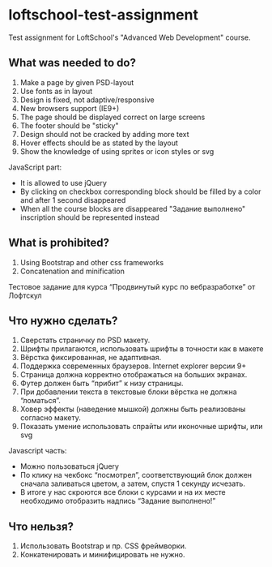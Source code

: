 # loftschool-test-assignment
Test assignment for LoftSchool's "Advanced Web Development" course.

What was needed to do?
--------------------------------------

1. Make a page by given PSD-layout
2. Use fonts as in layout
3. Design is fixed, not adaptive/responsive
4. New browsers support (IE9+)
5. The page should be displayed correct on large screens
6. The footer should be "sticky"
7. Design should not be cracked by adding more text
8. Hover effects should be as stated by the layout
9. Show the knowledge of using sprites or icon styles or svg

JavaScript part:

- It is allowed to use jQuery
- By clicking on checkbox corresponding block should be filled by a color and after 1 second disappeared
- When all the course blocks are disappeared "Задание выполнено" inscription should be represented instead

What is prohibited?
--------------------------------------

1. Using Bootstrap and other css frameworks
2. Concatenation and minification


Тестовое задание для курса “Продвинутый курс по вебразработке” от Лофтскул

Что нужно сделать?
--------------------------------------

1. Сверстать страничку по PSD макету.
2. Шрифты прилагаются, использовать шрифты в точности как в макете
3. Вёрстка фиксированная, не адаптивная.
4. Поддержка современных браузеров. Internet explorer версии 9+
5. Страница должна корректно отображаться на больших экранах.
6. Футер должен быть “прибит” к низу страницы.
7. При добавлении текста в текстовые блоки вёрстка не должна “ломаться”.
8. Ховер эффекты (наведение мышкой) должны быть реализованы согласно макету.
9. Показать умение использовать спрайты или иконочные шрифты, или svg

Javascript часть:

- Можно пользоваться jQuery
- По клику на чекбокс “посмотрел”, соответствующий блок должен сначала заливаться цветом, а затем, спустя 1 секунду исчезать.
- В итоге у нас скроются все блоки с курсами и на их месте необходимо отобразить надпись “Задание выполнено!”

Что нельзя?
--------------------------------------

1. Использовать Bootstrap и пр. CSS фреймворки.
2. Конкатенировать и минифицировать не нужно.

